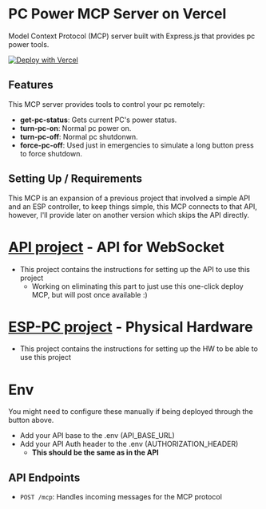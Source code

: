 # PC Power MCP Server on Vercel

Model Context Protocol (MCP) server built with Express.js that provides pc power tools.

[![Deploy with Vercel](https://vercel.com/button)](https://vercel.com/new/git/external?repository-url=https://github.com/diegogtz03/pc-power-mcp&project-name=pc-mcp&repository-name=pc-power-mcp)

## Features

This MCP server provides tools to control your pc remotely:

- **get-pc-status**: Gets current PC's power status.
- **turn-pc-on**: Normal pc power on.
- **turn-pc-off**: Normal pc shutdonwn.
- **force-pc-off**: Used just in emergencies to simulate a long button press to force shutdown.

## Setting Up / Requirements
This MCP is an expansion of a previous project that involved a simple API and an ESP controller, to keep things simple, this MCP connects to that API, however, I'll provide later on another version which skips the API directly.

# [API project](https://github.com/Diegogtz03/PCPower) - API for WebSocket
- This project contains the instructions for setting up the API to use this project
    - Working on eliminating this part to just use this one-click deploy MCP, but will post once available :)

# [ESP-PC project](https://github.com/Diegogtz03/ESP-PC) - Physical Hardware
- This project contains the instructions for setting up the HW to be able to use this project

# Env
You might need to configure these manually if being deployed through the button above.

- Add your API base to the .env (API_BASE_URL)
- Add your API Auth header to the .env (AUTHORIZATION_HEADER) 
    - **This should be the same as in the API**

## API Endpoints

- `POST /mcp`: Handles incoming messages for the MCP protocol
